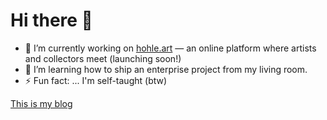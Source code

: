 # Hi there 👋

- 🔭 I’m currently working on [hohle.art](https://hohle.art) — an online platform where artists and collectors meet (launching soon!)
- 🌱 I’m learning how to ship an enterprise project from my living room.
- ⚡ Fun fact: ... I'm self-taught (btw)

[This is my blog](https://bxkgyxdlc29tzsbibg9n.xyz/)
